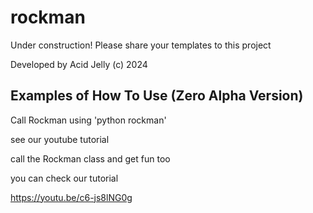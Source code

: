 # rockman

Under construction! Please share your templates to this project

Developed by Acid Jelly (c) 2024

## Examples of How To Use (Zero Alpha Version)

Call Rockman using 'python rockman'

see our youtube tutorial

call the Rockman class and get fun too

you can check our tutorial

https://youtu.be/c6-js8lNG0g
